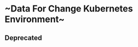 # ~Data For Change Kubernetes Environment~

## Deprecated


<!--
Infrastructure as code for Data For Change

See [docs/argocd.md](docs/argocd.md) for defining deployed apps and continuous deployment.

See additional documentation in [/docs/](/docs/)
-->
